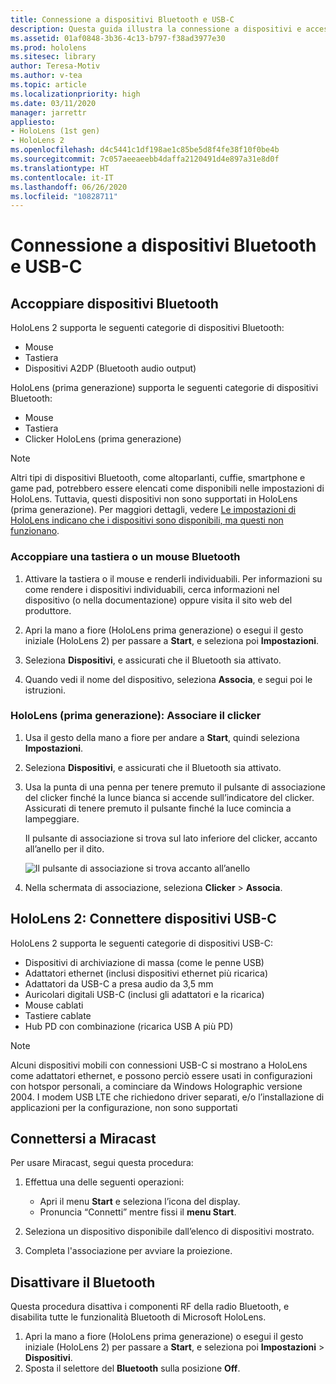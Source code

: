 ```yaml
---
title: Connessione a dispositivi Bluetooth e USB-C
description: Questa guida illustra la connessione a dispositivi e accessori Bluetooth e USB-C.
ms.assetid: 01af0848-3b36-4c13-b797-f38ad3977e30
ms.prod: hololens
ms.sitesec: library
author: Teresa-Motiv
ms.author: v-tea
ms.topic: article
ms.localizationpriority: high
ms.date: 03/11/2020
manager: jarrettr
appliesto:
- HoloLens (1st gen)
- HoloLens 2
ms.openlocfilehash: d4c5441c1df198ae1c85be5d8f4fe38f10f0be4b
ms.sourcegitcommit: 7c057aeeaeebb4daffa2120491d4e897a31e8d0f
ms.translationtype: HT
ms.contentlocale: it-IT
ms.lasthandoff: 06/26/2020
ms.locfileid: "10828711"
---
```

# Connessione a dispositivi Bluetooth e USB-C

## Accoppiare dispositivi Bluetooth

HoloLens 2 supporta le seguenti categorie di dispositivi Bluetooth:

- Mouse
- Tastiera
- Dispositivi A2DP (Bluetooth audio output)

HoloLens (prima generazione) supporta le seguenti categorie di dispositivi Bluetooth:

- Mouse
- Tastiera
- Clicker HoloLens (prima generazione)

> [!NOTE]
> Altri tipi di dispositivi Bluetooth, come altoparlanti, cuffie, smartphone e game pad, potrebbero essere elencati come disponibili nelle impostazioni di HoloLens. Tuttavia, questi dispositivi non sono supportati in HoloLens (prima generazione). Per maggiori dettagli, vedere [Le impostazioni di HoloLens indicano che i dispositivi sono disponibili, ma questi non funzionano](hololens-FAQ.md#hololens-settings-lists-devices-as-available-but-the-devices-dont-work).

### Accoppiare una tastiera o un mouse Bluetooth

1. Attivare la tastiera o il mouse e renderli individuabili. Per informazioni su come rendere i dispositivi individuabili, cerca informazioni nel dispositivo (o nella documentazione) oppure visita il sito web del produttore.

1. Apri la mano a fiore (HoloLens prima generazione) o esegui il gesto iniziale (HoloLens 2) per passare a **Start**, e seleziona poi **Impostazioni**.
1. Seleziona **Dispositivi**, e assicurati che il Bluetooth sia attivato.  
1. Quando vedi il nome del dispositivo, seleziona **Associa**, e segui poi le istruzioni.

### HoloLens (prima generazione): Associare il clicker

1. Usa il gesto della mano a fiore per andare a **Start**, quindi seleziona **Impostazioni**.

1. Seleziona **Dispositivi**, e assicurati che il Bluetooth sia attivato.

1. Usa la punta di una penna per tenere premuto il pulsante di associazione del clicker finché la lunce bianca si accende sull’indicatore del clicker. Assicurati di tenere premuto il pulsante finché la luce comincia a lampeggiare.   

   Il pulsante di associazione si trova sul lato inferiore del clicker, accanto all’anello per il dito.
   
   ![Il pulsante di associazione si trova accanto all’anello](images/use-hololens-clicker-1.png)
   
1. Nella schermata di associazione, seleziona **Clicker** > **Associa**.

## HoloLens 2: Connettere dispositivi USB-C

HoloLens 2 supporta le seguenti categorie di dispositivi USB-C:

- Dispositivi di archiviazione di massa (come le penne USB)
- Adattatori ethernet (inclusi dispositivi ethernet più ricarica)
- Adattatori da USB-C a presa audio da 3,5 mm
- Auricolari digitali USB-C (inclusi gli adattatori e la ricarica)
- Mouse cablati
- Tastiere cablate
- Hub PD con combinazione (ricarica USB A più PD)

> [!NOTE]
> Alcuni dispositivi mobili con connessioni USB-C si mostrano a HoloLens come adattatori ethernet, e possono perciò essere usati in configurazioni con hotspor personali, a cominciare da Windows Holographic versione 2004. I modem USB LTE che richiedono driver separati, e/o l’installazione di applicazioni per la configurazione, non sono supportati

## Connettersi a Miracast

Per usare Miracast, segui questa procedura:

1. Effettua una delle seguenti operazioni:  

   - Apri il menu **Start** e seleziona l’icona del display.
   - Pronuncia “Connetti” mentre fissi il **menu Start**.  

1. Seleziona un dispositivo disponibile dall’elenco di dispositivi mostrato.
1. Completa l'associazione per avviare la proiezione.

## Disattivare il Bluetooth

Questa procedura disattiva i componenti RF della radio Bluetooth, e disabilita tutte le funzionalità Bluetooth di Microsoft HoloLens.

1. Apri la mano a fiore (HoloLens prima generazione) o esegui il gesto iniziale (HoloLens 2) per passare a **Start**, e seleziona poi **Impostazioni** > **Dispositivi**.
1. Sposta il selettore del **Bluetooth** sulla posizione **Off**.
